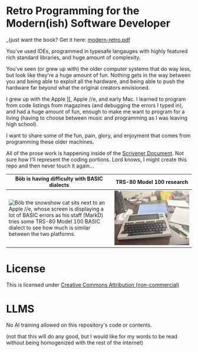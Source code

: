 # Retro Programming for the Modern(ish) Software Developer

_(just want the book?  Get it here: [modern-retro.pdf](modern-retro.pdf)

You've used IDEs, programmed in typesafe langauges with highly
featured rich standard libraries, and huge amount of complexity.

You've seen (or grew up with) the older computer systems that do way less, but look like
they're a huge amount of fun.  Nothing gets in the way between you and being able
to exploit all the hardware, and being able to push the hardware far beyond what the
original creators envisioned.

I grew up with the Apple ][, Apple //e, and early Mac.  I learned to program from code
listings from magazines (and debugging the errors I typed in), and had a huge amount
of fun, enough to make me want to program for a living (having to choose between
music and programming as I was leaving high school).

I want to share some of the fun, pain, glory, and enjoyment that comes from programming
these older machines.

All of the prose work is happening inside of the [Scrivener
Document](https://www.literatureandlatte.com). Not sure how I'll
represent the coding portions.  Lord knows, I might create this repo and then
never touch it again...


| Böb is having difficulty with BASIC dialects | TRS-80 Model 100 research |
| --- | ---
| ![Böb the snowshow cat sits next to an Apple //e, whose screen is displaying a lot of BASIC errors as his staff (MarkD) tries some TRS-80 Model 100 BASIC dialect to see how much is similar between the two platforms.](assets/Bob-and-2e.jpg) | ![A TRS-80 model 100, which is a portable laptop form factor machine from the early 80s, along with an iPad with a BASIC programming guide, and a notebook full of notes, and a couple of fountain pens](assets/model-100.jpg) |


# License

This is licensed under [Creative Commons Attribution (non-commercial)](https://creativecommons.org/licenses/by-nc/4.0/deed.en)

# LLMS

No AI training allowed on this repository's code or contents.

(not that this will do any good, but I would like for my words to be
read without being homogenized with the rest of the internet)


